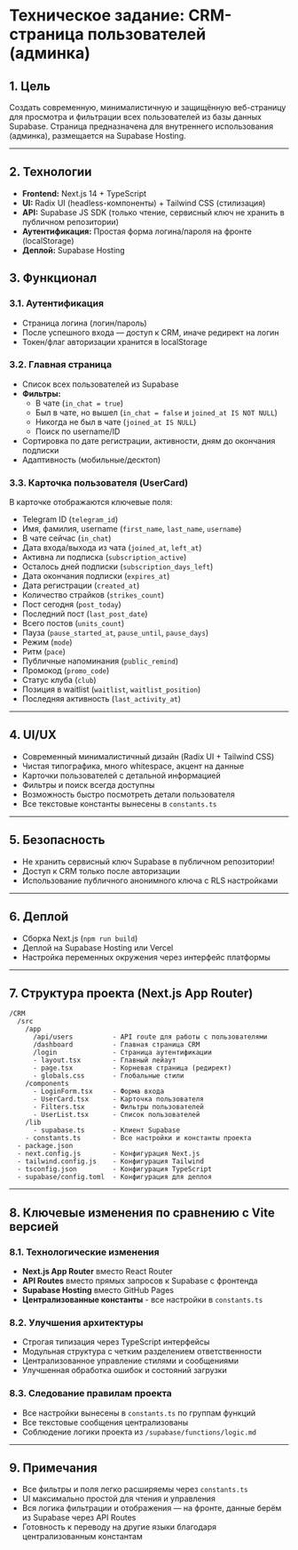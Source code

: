 # Техническое задание: CRM-страница пользователей (админка)

## 1. Цель
Создать современную, минималистичную и защищённую веб-страницу для просмотра и фильтрации всех пользователей из базы данных Supabase. Страница предназначена для внутреннего использования (админка), размещается на Supabase Hosting.

---

## 2. Технологии
- **Frontend:** Next.js 14 + TypeScript
- **UI:** Radix UI (headless-компоненты) + Tailwind CSS (стилизация)
- **API:** Supabase JS SDK (только чтение, сервисный ключ не хранить в публичном репозитории)
- **Аутентификация:** Простая форма логина/пароля на фронте (localStorage)
- **Деплой:** Supabase Hosting



## 3. Функционал

### 3.1. Аутентификация
- Страница логина (логин/пароль)
- После успешного входа — доступ к CRM, иначе редирект на логин
- Токен/флаг авторизации хранится в localStorage

### 3.2. Главная страница
- Список всех пользователей из Supabase
- **Фильтры:**
  - В чате (`in_chat = true`)
  - Был в чате, но вышел (`in_chat = false` и `joined_at IS NOT NULL`)
  - Никогда не был в чате (`joined_at IS NULL`)
  - Поиск по username/ID
- Сортировка по дате регистрации, активности, дням до окончания подписки
- Адаптивность (мобильные/десктоп)

### 3.3. Карточка пользователя (UserCard)
В карточке отображаются ключевые поля:
- Telegram ID (`telegram_id`)
- Имя, фамилия, username (`first_name`, `last_name`, `username`)
- В чате сейчас (`in_chat`)
- Дата входа/выхода из чата (`joined_at`, `left_at`)
- Активна ли подписка (`subscription_active`)
- Осталось дней подписки (`subscription_days_left`)
- Дата окончания подписки (`expires_at`)
- Дата регистрации (`created_at`)
- Количество страйков (`strikes_count`)
- Пост сегодня (`post_today`)
- Последний пост (`last_post_date`)
- Всего постов (`units_count`)
- Пауза (`pause_started_at`, `pause_until`, `pause_days`)
- Режим (`mode`)
- Ритм (`pace`)
- Публичные напоминания (`public_remind`)
- Промокод (`promo_code`)
- Статус клуба (`club`)
- Позиция в waitlist (`waitlist`, `waitlist_position`)
- Последняя активность (`last_activity_at`)

---

## 4. UI/UX
- Современный минималистичный дизайн (Radix UI + Tailwind CSS)
- Чистая типографика, много whitespace, акцент на данные
- Карточки пользователей с детальной информацией
- Фильтры и поиск всегда доступны
- Возможность быстро посмотреть детали пользователя
- Все текстовые константы вынесены в `constants.ts`

---

## 5. Безопасность
- Не хранить сервисный ключ Supabase в публичном репозитории!
- Доступ к CRM только после авторизации
- Использование публичного анонимного ключа с RLS настройками

---

## 6. Деплой
- Сборка Next.js (`npm run build`)
- Деплой на Supabase Hosting или Vercel
- Настройка переменных окружения через интерфейс платформы

---

## 7. Структура проекта (Next.js App Router)

```
/CRM
  /src
    /app
      /api/users          - API route для работы с пользователями
      /dashboard          - Главная страница CRM
      /login              - Страница аутентификации
      - layout.tsx        - Главный лейаут
      - page.tsx          - Корневая страница (редирект)
      - globals.css       - Глобальные стили
    /components
      - LoginForm.tsx     - Форма входа
      - UserCard.tsx      - Карточка пользователя
      - Filters.tsx       - Фильтры пользователей
      - UserList.tsx      - Список пользователей
    /lib
      - supabase.ts       - Клиент Supabase
    - constants.ts        - Все настройки и константы проекта
  - package.json
  - next.config.js        - Конфигурация Next.js
  - tailwind.config.js    - Конфигурация Tailwind
  - tsconfig.json         - Конфигурация TypeScript
  - supabase/config.toml  - Конфигурация для деплоя
```

---

## 8. Ключевые изменения по сравнению с Vite версией

### 8.1. Технологические изменения
- **Next.js App Router** вместо React Router
- **API Routes** вместо прямых запросов к Supabase с фронтенда
- **Supabase Hosting** вместо GitHub Pages
- **Централизованные константы** - все настройки в `constants.ts`

### 8.2. Улучшения архитектуры
- Строгая типизация через TypeScript интерфейсы
- Модульная структура с четким разделением ответственности
- Централизованное управление стилями и сообщениями
- Улучшенная обработка ошибок и состояний загрузки

### 8.3. Следование правилам проекта
- Все настройки вынесены в `constants.ts` по группам функций
- Все текстовые сообщения централизованы
- Соблюдение логики проекта из `/supabase/functions/logic.md`

---

## 9. Примечания
- Все фильтры и поля легко расширяемы через `constants.ts`
- UI максимально простой для чтения и управления
- Вся логика фильтрации и отображения — на фронте, данные берём из Supabase через API Routes
- Готовность к переводу на другие языки благодаря централизованным константам 
